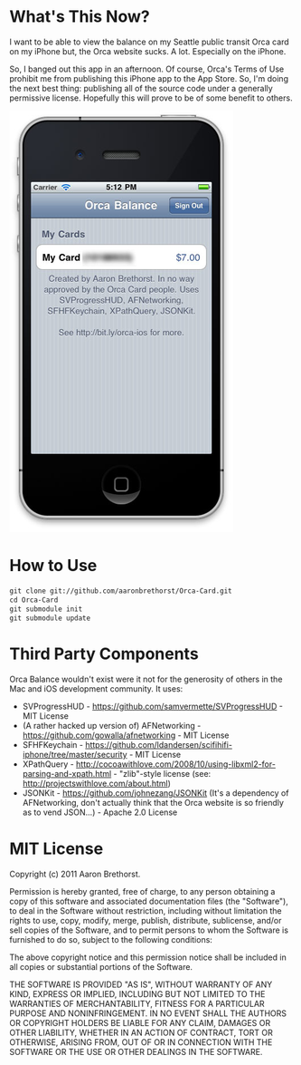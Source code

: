 What's This Now?
===========

I want to be able to view the balance on my Seattle public transit Orca card on my iPhone but, the Orca website sucks. A lot. Especially on the iPhone.

So, I banged out this app in an afternoon. Of course, Orca's Terms of Use prohibit me from publishing this iPhone app to the App Store. So, I'm doing the next best thing: publishing all of the source code under a generally permissive license. Hopefully this will prove to be of some benefit to others.

![Screenshot of App](https://github.com/aaronbrethorst/Orca-Card/raw/master/screenshot.jpg)

How to Use
===========

    git clone git://github.com/aaronbrethorst/Orca-Card.git
    cd Orca-Card
    git submodule init
    git submodule update

Third Party Components
===========

Orca Balance wouldn't exist were it not for the generosity of others in the Mac and iOS development community. It uses:

*	SVProgressHUD - https://github.com/samvermette/SVProgressHUD - MIT License
*	(A rather hacked up version of) AFNetworking - https://github.com/gowalla/afnetworking - MIT License
* 	SFHFKeychain - https://github.com/ldandersen/scifihifi-iphone/tree/master/security - MIT License
* 	XPathQuery - http://cocoawithlove.com/2008/10/using-libxml2-for-parsing-and-xpath.html - "zlib"-style license (see: http://projectswithlove.com/about.html)
* 	JSONKit - https://github.com/johnezang/JSONKit (It's a dependency of AFNetworking, don't actually think that the Orca website is so friendly as to vend JSON...) - Apache 2.0 License

MIT License
==========

Copyright (c) 2011 Aaron Brethorst.

Permission is hereby granted, free of charge, to any person obtaining a copy of this software and associated documentation files (the "Software"), to deal in the Software without restriction, including without limitation the rights to use, copy, modify, merge, publish, distribute, sublicense, and/or sell copies of the Software, and to permit persons to whom the Software is furnished to do so, subject to the following conditions:

The above copyright notice and this permission notice shall be included in all copies or substantial portions of the Software.

THE SOFTWARE IS PROVIDED "AS IS", WITHOUT WARRANTY OF ANY KIND, EXPRESS OR IMPLIED, INCLUDING BUT NOT LIMITED TO THE WARRANTIES OF MERCHANTABILITY, FITNESS FOR A PARTICULAR PURPOSE AND NONINFRINGEMENT. IN NO EVENT SHALL THE AUTHORS OR COPYRIGHT HOLDERS BE LIABLE FOR ANY CLAIM, DAMAGES OR OTHER LIABILITY, WHETHER IN AN ACTION OF CONTRACT, TORT OR OTHERWISE, ARISING FROM, OUT OF OR IN CONNECTION WITH THE SOFTWARE OR THE USE OR OTHER DEALINGS IN THE SOFTWARE.